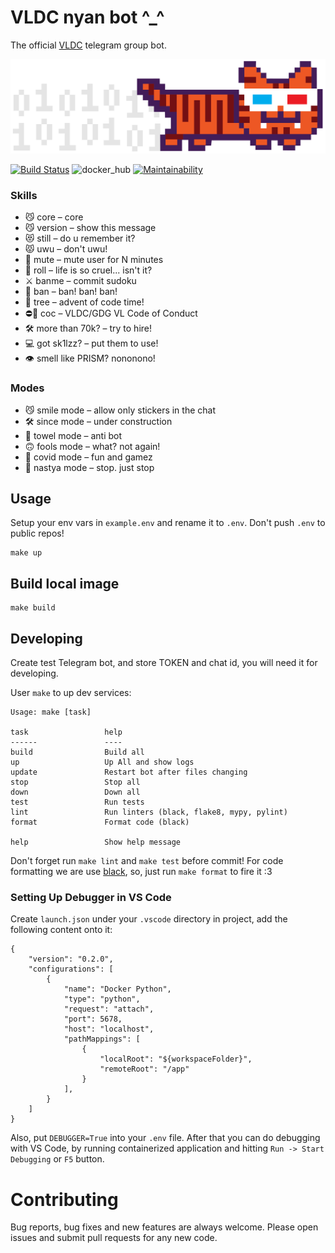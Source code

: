 # VLDC nyan bot ^_^

The official [VLDC](https://vldc.org) telegram group bot. 

![nyan](img/VLDC_nyan-tiger-in-anaglyph-glasses.png)

[![Build Status](https://github.com/vldc-hq/vldc-bot/workflows/Nyan%20Bot/badge.svg)](https://github.com/vldc-hq/vldc-bot/actions?query=workflow%3A%22Nyan+Bot%22)
![docker_hub](https://img.shields.io/docker/cloud/build/egregors/vldc_bot)
[![Maintainability](https://api.codeclimate.com/v1/badges/5941349dbc55ce7096fb/maintainability)](https://codeclimate.com/github/vldc-hq/vldc-bot/maintainability)


### Skills
* 😼 core –  core
* 😼 version –  show this message
* 😻 still – do u remember it?
* 😾 uwu –  don't uwu!
* 🤭 mute –  mute user for N minutes
* 🔫 roll –  life is so cruel... isn't it?
* ⚔️ banme –  commit sudoku
* 🔪 ban –  ban! ban! ban!
* 🎄 tree –  advent of code time!
* ⛔🤬 coc –  VLDC/GDG VL Code of Conduct
* 🛠 more than 70k? –  try to hire!
* 💻 got sk1lzz? –  put them to use!
* 👁 smell like PRISM? nononono!

### Modes
* 😼 smile mode –  allow only stickers in the chat
* 🛠 since mode –  under construction
* 🧼 towel mode –  anti bot
* 🙃 fools mode –  what? not again!
* 🦠 covid mode –  fun and gamez
* 🤫 nastya mode –  stop. just stop


## Usage
Setup your env vars in `example.env` and rename it to `.env`. Don't push `.env` to public repos!

```
make up
```

## Build local image

```
make build
```

## Developing
Create test Telegram bot, and store TOKEN and chat id, you will need it for developing.

User `make` to up dev services:

```shell script
Usage: make [task]

task                 help
------               ----
build                Build all
up                   Up All and show logs
update               Restart bot after files changing
stop                 Stop all
down                 Down all
test                 Run tests
lint                 Run linters (black, flake8, mypy, pylint)
format               Format code (black)
                     
help                 Show help message
```

Don't forget run `make lint` and `make test` before commit! For code formatting we are use [black](https://github.com/psf/black), so, just run `make format` to fire it :3

### Setting Up Debugger in VS Code

Create `launch.json` under your `.vscode` directory in project, add the following content onto it:
```
{
    "version": "0.2.0",
    "configurations": [
        {
            "name": "Docker Python",
            "type": "python",
            "request": "attach",
            "port": 5678,
            "host": "localhost",
            "pathMappings": [
                {
                    "localRoot": "${workspaceFolder}",
                    "remoteRoot": "/app"
                }
            ],
        }
    ]
}
```

Also, put `DEBUGGER=True` into your `.env` file. After that you can do debugging with VS Code, by running containerized application and hitting `Run -> Start Debugging` or `F5` button.

# Contributing
Bug reports, bug fixes and new features are always welcome.
Please open issues and submit pull requests for any new code.
